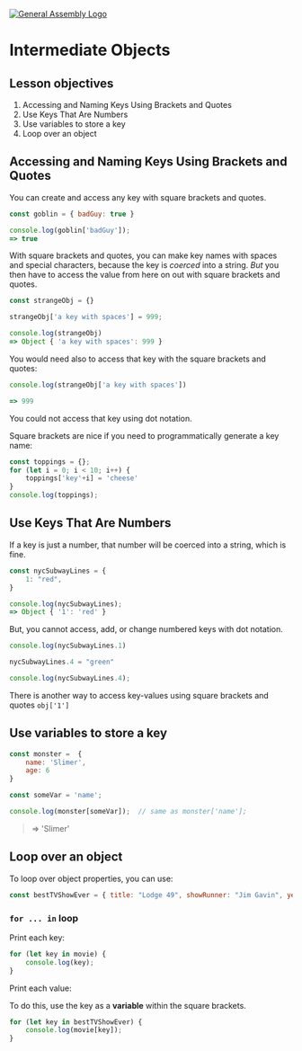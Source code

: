 [![General Assembly Logo](../../../ga_cog.png)](https://generalassemb.ly)

# Intermediate Objects

## Lesson objectives

1. Accessing and Naming Keys Using Brackets and Quotes
1. Use Keys That Are Numbers
1. Use variables to store a key
1. Loop over an object

## Accessing and Naming Keys Using Brackets and Quotes

You can create and access any key with square brackets and quotes.

```javascript
const goblin = { badGuy: true }
```

```javascript
console.log(goblin['badGuy']);
=> true
```

With square brackets and quotes, you can make key names with spaces and special characters, because the key is _coerced_ into a string. _But_ you then have to access the value from here on out with square brackets and quotes.

```javascript
const strangeObj = {}

strangeObj['a key with spaces'] = 999;

console.log(strangeObj)
=> Object { 'a key with spaces': 999 }
```

You would need also to access that key with the square brackets and quotes:

```javascript
console.log(strangeObj['a key with spaces'])

=> 999
```

You could not access that key using dot notation.

Square brackets are nice if you need to programmatically generate a key name:

```javascript
const toppings = {};
for (let i = 0; i < 10; i++) {
    toppings['key'+i] = 'cheese'
}
console.log(toppings);
```

## Use Keys That Are Numbers

If a key is just a number, that number will be coerced into a string, which is fine.

```javascript
const nycSubwayLines = {
	1: "red",
}
```

```javascript
console.log(nycSubwayLines);
=> Object { '1': 'red' }
```

But, you cannot access, add, or change numbered keys with dot notation.

```javascript
console.log(nycSubwayLines.1)
```

```javascript
nycSubwayLines.4 = "green"

console.log(nycSubwayLines.4);
```

There is another way to access key-values using square brackets and quotes `obj['1']`

## Use variables to store a key

```javascript
const monster =  {
	name: 'Slimer',
	age: 6
}

const someVar = 'name';

console.log(monster[someVar]);  // same as monster['name'];
```

> => 'Slimer'

## Loop over an object

To loop over object properties, you can use:

```javascript
const bestTVShowEver = { title: "Lodge 49", showRunner: "Jim Gavin", year: 2018 }
```

### `for ... in` loop

Print each key:

```javascript
for (let key in movie) {
	console.log(key);
}
```

Print each value:

To do this, use the key as a **variable** within the square brackets.

```javascript
for (let key in bestTVShowEver) {
	console.log(movie[key]);
}
```
